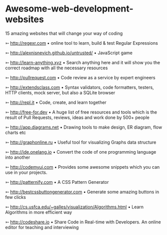 # Awesome-web-development-websites

15 amazing websites that will change your way of coding

➳ http://regexr.com
• online tool to learn, build & test Regular Expressions

➳ http://alexnisnevich.github.io/untrusted/
• JavaScript game

➳ http://learn-anything.xyz
• Search anything here and it will show you the correct roadmap with all the necessary resources

➳ http://pullrequest.com
• Code review as a service by expert engineers

➳ http://extendsclass.com
• Syntax validators, code formatters, testers, HTTP clients, mock server, but also a SQLite browser

➳ http://repl.it
• Code, create, and learn together

➳ http://free-for.dev
• A huge list of free resources and tools which is the result of Pull Requests, reviews, ideas and work done by 500+ people

➳ http://app.diagrams.net
• Drawing tools to make design, ER diagram, flow charts etc

➳ http://graphonline.ru
• Useful tool for visualizing Graphs data structure

➳ http://ide.onelang.io
• Convert the code of one programming language into another

➳ http://codemyui.com
• Provides some awesome snippets which you can use in your projects.

➳ http://patternify.com
• A CSS Pattern Generator

➳ http://bestcssbuttongenerator.com
• Generate some amazing buttons in few clicks


➳ http://cs.usfca.edu/~galles/visualization/Algorithms.html
• Learn Algorithms in more efficient way

➳ http://codeshare.io
• Share Code in Real-time with Developers. An online editor for teaching and interviewing
